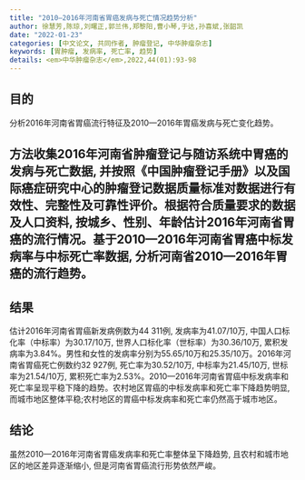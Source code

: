```yaml
---
title: "2010—2016年河南省胃癌发病与死亡情况趋势分析"
author: 徐慧芳,陈琼,刘曙正,郭兰伟,郑黎阳,曹小琴,于达,孙喜斌,张韶凯
date: "2022-01-23"
categories: [中文论文, 共同作者, 肿瘤登记, 中华肿瘤杂志]
keywords: [胃肿瘤, 发病率, 死亡率, 趋势]
details: <em>中华肿瘤杂志</em>,2022,44(01):93-98
---
```

## 目的
分析2016年河南省胃癌流行特征及2010—2016年胃癌发病与死亡变化趋势。

## 方法收集2016年河南省肿瘤登记与随访系统中胃癌的发病与死亡数据, 并按照《中国肿瘤登记手册》以及国际癌症研究中心的肿瘤登记数据质量标准对数据进行有效性、完整性及可靠性评价。根据符合质量要求的数据及人口资料, 按城乡、性别、年龄估计2016年河南省胃癌的流行情况。基于2010—2016年河南省胃癌中标发病率与中标死亡率数据, 分析河南省2010—2016年胃癌的流行趋势。

## 结果
估计2016年河南省胃癌新发病例数为44 311例, 发病率为41.07/10万, 中国人口标化率（中标率）为30.17/10万, 世界人口标化率（世标率）为30.36/10万, 累积发病率为3.84%。男性和女性的发病率分别为55.65/10万和25.35/10万。2016年河南省胃癌死亡例数约32 927例, 死亡率为30.52/10万, 中标率为21.45/10万, 世标率为21.54/10万, 累积死亡率为2.53%。2010—2016年河南省胃癌中标发病率和死亡率呈现平稳下降的趋势。农村地区胃癌的中标发病率和死亡率下降趋势明显, 而城市地区整体平稳;农村地区的胃癌中标发病率和死亡率仍然高于城市地区。

## 结论
虽然2010—2016年河南省胃癌发病率和死亡率整体呈下降趋势, 且农村和城市地区的地区差异逐渐缩小, 但是河南省胃癌流行形势依然严峻。